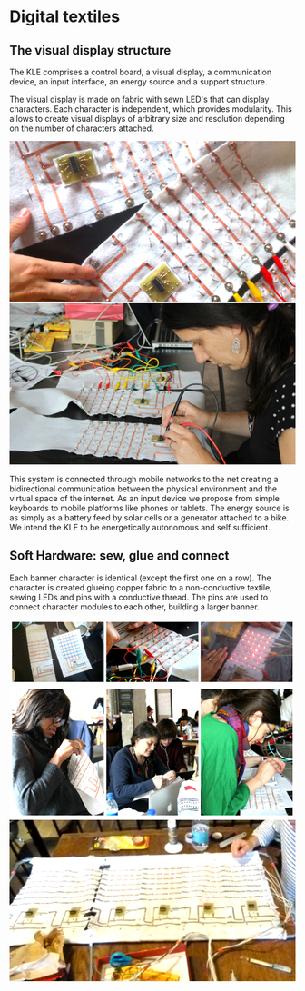 # Digital textiles
## The visual display structure
The KLE comprises a control board, a visual display, a communication device, an input interface, an energy source and a support structure. 

The visual display is made on fabric with sewn LED's that can display characters. Each character is independent, which provides modularity. This allows to create visual displays of arbitrary size and resolution depending on the number of characters attached.

![Char modules](../project_images/textiles/KLE_textile_chars_modules.jpg "Char modules")
![Textiles](../project_images/textiles/KLE_textiles_01.jpg "Textiles")

This system is connected through mobile networks to the net creating a bidirectional communication between the physical environment and the virtual space of the internet. As an input device we propose from simple keyboards to mobile platforms like phones or tablets. The energy source is as simply as a battery feed by solar cells or a generator attached to a bike. We intend the KLE to be energetically autonomous and self sufficient. 

## Soft Hardware: sew, glue and connect
Each banner character is identical (except the first one on a row). The character is created glueing copper fabric to a non-conductive textile, sewing LEDs and pins with a conductive thread. The pins are used to connect character modules to each other, building a larger banner.

![Diagram to Test](../project_images/textiles/KLE_textiles_from_diagram_to_test.jpg "Diagram to Test")
![Sew and glue](../project_images/textiles/KLE_sew_and_glue.jpg "Sew and glue")
![Six Chars](../project_images/textiles/KLE_six_chars.jpg "Six Chars")